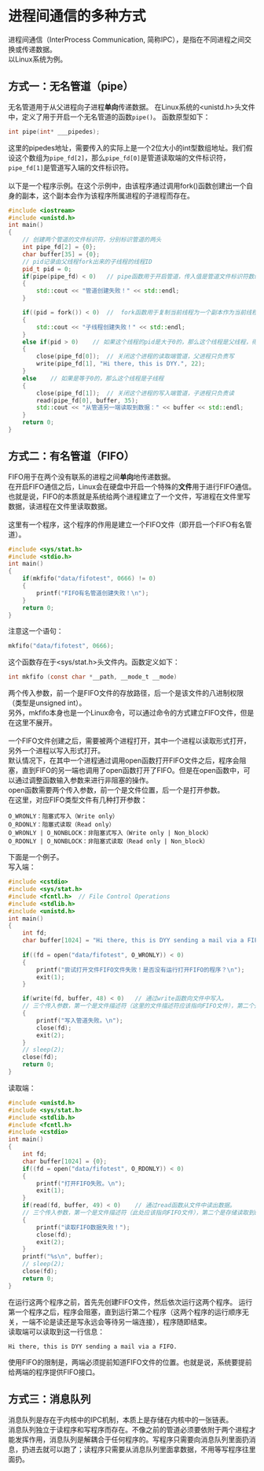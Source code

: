 # 进程间通信的多种方式
进程间通信（InterProcess Communication, 简称IPC），是指在不同进程之间交换或传递数据。
<br>以Linux系统为例。

## 方式一：无名管道（pipe）
无名管道用于从父进程向子进程**单向**传递数据。
在Linux系统的<unistd.h>头文件中，定义了用于开启一个无名管道的函数`pipe()`。
函数原型如下：
```c++
int pipe(int* ___pipedes);
```
这里的pipedes地址，需要传入的实际上是一个2位大小的int型数组地址。我们假设这个数组为`pipe_fd[2]`，那么`pipe_fd[0]`是管道读取端的文件标识符，`pipe_fd[1]`是管道写入端的文件标识符。
<br><br>
以下是一个程序示例。在这个示例中，由该程序通过调用fork()函数创建出一个自身的副本，这个副本会作为该程序所属进程的子进程而存在。

```c++
#include <iostream>
#include <unistd.h>
int main()
{
    // 创建两个管道的文件标识符，分别标识管道的两头
    int pipe_fd[2] = {0};
    char buffer[35] = {0};
    // pid记录由父线程fork出来的子线程的线程ID
    pid_t pid = 0;
    if(pipe(pipe_fd) < 0)   // pipe函数用于开启管道，传入值是管道文件标识符数组，创建成功后两个文件标识符原地传出，1为写，0为读，是单向的
    {
        std::cout << "管道创建失败！" << std::endl;
    }

    if((pid = fork()) < 0)  //  fork函数用于复制当前线程为一个副本作为当前线程的子线程。这个线程会被安排到管道另一端。
    {
        std::cout << "子线程创建失败！" << std::endl;
    }
    else if(pid > 0)    // 如果这个线程的pid是大于0的，那么这个线程是父线程，得到的是子线程的pid
    {
        close(pipe_fd[0]);  // 关闭这个进程的读取端管道，父进程只负责写
        write(pipe_fd[1], "Hi there, this is DYY.", 22);
    }
    else    // 如果是等于0的，那么这个线程是子线程
    {
        close(pipe_fd[1]);  // 关闭这个进程的写入端管道，子进程只负责读
        read(pipe_fd[0], buffer, 35);
        std::cout << "从管道另一端读取到数据：" << buffer << std::endl;
    }
    return 0;
}
```

## 方式二：有名管道（FIFO）
FIFO用于在两个没有联系的进程之间**单向**地传递数据。<br>
在开启FIFO通信之后，Linux会在硬盘中开启一个特殊的**文件**用于进行FIFO通信。<br>
也就是说，FIFO的本质就是系统给两个进程建立了一个文件，写进程在文件里写数据，读进程在文件里读取数据。<br>
<br>这里有一个程序，这个程序的作用是建立一个FIFO文件（即开启一个FIFO有名管道）。
```c++
#include <sys/stat.h>
#include <stdio.h>
int main()
{
    if(mkfifo("data/fifotest", 0666) != 0)
    {
        printf("FIFO有名管道创建失败！\n");
    }
    return 0;
}
```
注意这一个语句：
```c++
mkfifo("data/fifotest", 0666);
```
这个函数存在于<sys/stat.h>头文件内。函数定义如下：
```c
int mkfifo (const char *__path, __mode_t __mode)
```
两个传入参数，前一个是FIFO文件的存放路径，后一个是该文件的八进制权限（类型是unsigned int）。<br>另外，mkfifo本身也是一个Linux命令，可以通过命令的方式建立FIFO文件，但是在这里不展开。<br><br>
一个FIFO文件创建之后，需要被两个进程打开，其中一个进程以读取形式打开，另外一个进程以写入形式打开。
<br>默认情况下，在其中一个进程通过调用open函数打开FIFO文件之后，程序会阻塞，直到FIFO的另一端也调用了open函数打开了FIFO。但是在open函数中，可以通过调整函数输入参数来进行非阻塞的操作。
<br>open函数需要两个传入参数，前一个是文件位置，后一个是打开参数。
<br>在这里，对应FIFO类型文件有几种打开参数：
```
O_WRONLY：阻塞式写入（Write only）
O_RDONLY：阻塞式读取（Read only）
O_WRONLY | O_NONBLOCK：非阻塞式写入（Write only | Non_block）
O_RDONLY | O_NONBLOCK：非阻塞式读取（Read only | Non_block）
```

下面是一个例子。
<br>写入端：
```c++
#include <cstdio>
#include <sys/stat.h>
#include <fcntl.h>  // File Control Operations
#include <stdlib.h>
#include <unistd.h>
int main()
{
    int fd;
    char buffer[1024] = "Hi there, this is DYY sending a mail via a FIFO.";
    
    if((fd = open("data/fifotest", O_WRONLY)) < 0)
    {
        printf("尝试打开文件FIFO文件失败！是否没有运行打开FIFO的程序？\n");
        exit(1);
    }

    if(write(fd, buffer, 48) < 0)   // 通过write函数向文件中写入。
    // 三个传入参数，第一个是文件描述符（这里的文件描述符应该指向FIFO文件），第二个是要写入的字符串，第三个是写入长度。
    {
        printf("写入管道失败。\n");
        close(fd);
        exit(2);
    }
    // sleep(2);
    close(fd);
    return 0;
}
```
读取端：
```c++
#include <unistd.h>
#include <sys/stat.h>
#include <stdlib.h>
#include <fcntl.h>
#include <cstdio>
int main()
{
    int fd;
    char buffer[1024] = {0};
    if((fd = open("data/fifotest", O_RDONLY)) < 0)
    {
        printf("打开FIFO失败。\n");
        exit(1);
    }
    if(read(fd, buffer, 49) < 0)    // 通过read函数从文件中读出数据。
    // 三个传入参数，第一个是文件描述符（此处应该指向FIFO文件），第二个是存储读取到的数据的存储字符串，第三个是读取最大长度。
    {
        printf("读取FIFO数据失败！");
        close(fd);
        exit(2);
    }
    printf("%s\n", buffer);
    // sleep(2);
    close(fd);
    return 0;
}
```
在运行这两个程序之前，首先先创建FIFO文件，然后依次运行这两个程序。
运行第一个程序之后，程序会阻塞，直到运行第二个程序（这两个程序的运行顺序无关，一端不论是读还是写永远会等待另一端连接），程序随即结束。
<br>读取端可以读取到这一行信息：
```
Hi there, this is DYY sending a mail via a FIFO.
```
使用FIFO的限制是，两端必须提前知道FIFO文件的位置。也就是说，系统要提前给两端的程序提供FIFO接口。

## 方式三：消息队列
消息队列是存在于内核中的IPC机制，本质上是存储在内核中的一张链表。
<br>消息队列独立于读程序和写程序而存在。不像之前的管道必须要依附于两个进程才能发挥作用，消息队列是解耦合于任何程序的。写程序只需要向消息队列里面扔消息，扔进去就可以跑了；读程序只需要从消息队列里面拿数据，不用等写程序往里面扔。